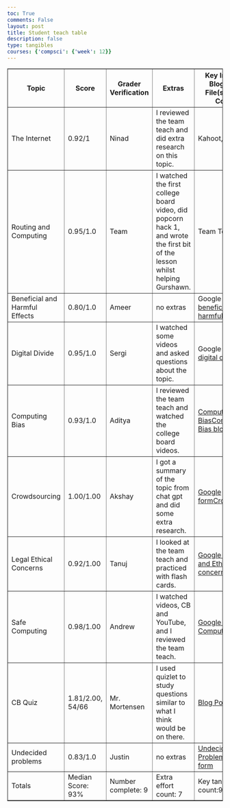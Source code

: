 ```yaml
---
toc: True
comments: False
layout: post
title: Student teach table
description: false
type: tangibles
courses: {'compsci': {'week': 12}}
---
```


<table border="1">
  <thead>
    <tr>
      <th>Topic</th>
      <th>Score</th>
      <th>Grader Verification</th>
      <th>Extras</th>
      <th>Key Indicators: Blog, GitHub File(s) and Key Commits</th>
    </tr>
  </thead>
  <tbody>
    <tr>
      <td>The Internet</td>
      <td>0.92/1</td>
      <td>Ninad</td>
      <td>I reviewed the team teach and did extra research on this topic.</td>
      <td>Kahoot, <a href="">the internet</a></td>
      <td></td>
    </tr>
    <tr>
      <td>Routing and Computing</td>
      <td>0.95/1.0</td>
      <td>Team</td>
      <td>I watched the first college board video, did popcorn hack 1, and wrote the first bit of the lesson whilst helping Gurshawn.</td>
      <td>Team Teach</td>
      <td></td>
    </tr>
    <tr>
      <td>Beneficial and Harmful Effects</td>
      <td>0.80/1.0</td>
      <td>Ameer</td>
      <td>no extras</td>
      <td>Google form, <a href="https://lincolnc2008.github.io/student3//2023/12/04/Beneficial-Harmful-TeamTeach_IPYNB_2_.html">beneficial and harmful effects</a></td>
      <td></td>
    </tr>
    <tr>
      <td>Digital Divide</td>
      <td>0.95/1.0</td>
      <td>Sergi</td>
      <td>I watched some videos and asked questions about the topic.</td>
      <td>Google Form, <a href="https://lincolnc2008.github.io/student3//2023/11/17/Digital-Divide_IPYNB_2_.html">digital divide</a></td>
      <td></td>
    </tr>
    <tr>
      <td>Computing Bias</td>
      <td>0.93/1.0</td>
      <td>Aditya</td>
      <td>I reviewed the team teach and watched the college board videos.</td>
      <td><a href="https://nighthawkcoders.github.io/teacher_portfolio//2023/12/11/P2_student_Computing-Bias_IPYNB_2_.html">Computing Bias</a><a href="https://lincolnc2008.github.io/student3//2023/12/11/Computing-Bias-Team-Teach_IPYNB_2_.html">Computing Bias blog</a></td>
      <td></td>
    </tr>
    <tr>
      <td>Crowdsourcing</td>
      <td>1.00/1.00</td>
      <td>Akshay</td>
      <td>I got a summary of the topic from chat gpt and did some extra research.</td>
      <td><a href="https://docs.google.com/forms/d/e/1FAIpQLSepHm1GaMhPht17Qm-7ntihi1_4VCFdLPgzjYy2Hlimd4bUwA/viewscore?viewscore=AE0zAgC1V7OugjV5hIEqnDQH3YOdwgxdFrbs7_er7FNgySsaJXQtGRMiov_ifCXjHl67G58">Google form</a><a href="https://lincolnc2008.github.io/student3//2023/12/05/crowdsourcing_IPYNB_2_.html">Crowdsourcing</a></td>
      <td></td>
    </tr>
    <tr>
      <td>Legal Ethical Concerns</td>
      <td>0.92/1.00</td>
      <td>Tanuj</td>
      <td>I looked at the team teach and practiced with flash cards.</td>
      <td><a href="https://docs.google.com/forms/d/e/1FAIpQLSdbVlNG-KRIOsdhpqm9DBcdtxqDefy9GF1qi4kdIWgvH8bbbg/viewscore?viewscore=AE0zAgB2PZUayteDJVoN03PLmTGAG_15SWcst7P4wDSqB-h3b2HFgb-QwfM5ZgXOp7_EgfQ">Google form</a><a href="https://lincolnc2008.github.io/student3//2023/12/18/Legal-Ethical-Concerns_IPYNB_2_.html">Legal and Ethical concerns</a></td>
      <td></td>
    </tr>
    <tr>
      <td>Safe Computing</td>
      <td>0.98/1.00</td>
      <td>Andrew</td>
      <td>I watched videos, CB and YouTube, and I reviewed the team teach.</td>
      <td><a href="https://docs.google.com/forms/d/e/1FAIpQLSciW2h1uQNCS8xZK7GAZO5uliuQh7e_aFesTr3DMs-tZxCXag/viewscore?viewscore=AE0zAgBWKCkFlqtUD0yQOVAciY3QESVGAVm6quGR6BZPcBZgwaBJIOumVjELf4i3EXc-u84">Google form</a><a href="https://lincolnc2008.github.io/student3//2023/12/21/Safe_computing_IPYNB_2_.html">Safe Computing</a></td>
      <td></td>
    </tr>
    <tr>
      <td>CB Quiz</td>
      <td>1.81/2.00, 54/66</td>
      <td>Mr. Mortensen</td>
      <td>I used quizlet to study questions similar to what I think would be on there.</td>
      <td><a href="https://lincolnc2008.github.io/student3//2023/12/20/CB-MC_IPYNB_2_.html">Blog Post</a></td>
      <td></td>
    </tr>
    <tr>
        <td>Undecided problems</td>
      <td>0.83/1.0</td>
      <td>Justin</td>
      <td>no extras</td>
      <td><a href="https://nighthawkcoders.github.io/teacher_portfolio//2023/12/13/P2_student_UndecidedProblems_IPYNB_2_.html">Undecided Problems</a><a href="https://docs.google.com/forms/d/e/1FAIpQLScdkCjjYFUBdRN9O1icNyhM5hWNue0VzPXlCZ5q3QGGsN_Vsw/viewscore?viewscore=AE0zAgDEhtQbRPIkGwWoLSDyy5ACN_D-EzPq_ToadNtt9jpi987MDrzJn8XJ50ACXA">Google form</a>
</td>
      <td></td>
    </tr>
    <tr>
      <td>Totals</td>
      <td>Median Score: 93%</td>
      <td>Number complete: 9</td>
      <td>Extra effort count: 7</td>
      <td>Key tangible assets count:9</td>
      <td></td>
    </tr>
  </tbody>
</table>
